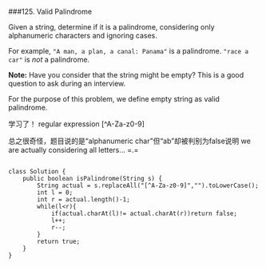 ###125. Valid Palindrome

Given a string, determine if it is a palindrome, considering only alphanumeric characters and ignoring cases.

For example,
`"A man, a plan, a canal: Panama"` is a palindrome.
`"race a car"` is *not* a palindrome.

**Note:**
Have you consider that the string might be empty? This is a good question to ask during an interview.

For the purpose of this problem, we define empty string as valid palindrome.



学习了！ regular expression [^A-Za-z0-9]

总之很奇怪，题目说的是“alphanumeric char”但“ab”却被判别为false说明 we are actually considering all letters… =.=

```

class Solution {
    public boolean isPalindrome(String s) {
        String actual = s.replaceAll("[^A-Za-z0-9]","").toLowerCase();
        int l = 0;
        int r = actual.length()-1;
        while(l<r){
            if(actual.charAt(l)!= actual.charAt(r))return false;
            l++;
            r--;
        }
        return true;
    }
}
```

